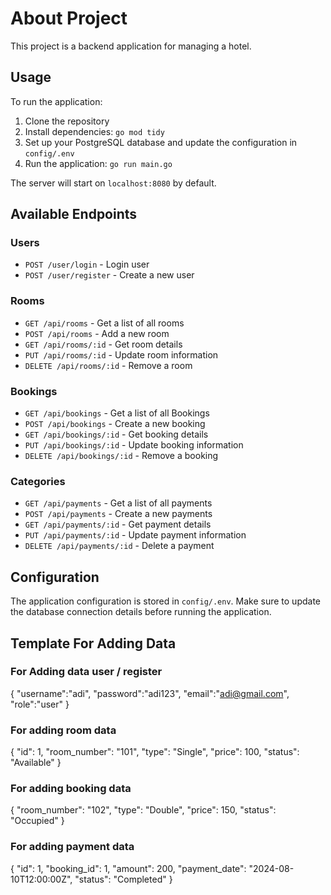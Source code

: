 # About Project

This project is a backend application for managing a hotel.

## Usage

To run the application:

1. Clone the repository
2. Install dependencies: `go mod tidy`
3. Set up your PostgreSQL database and update the configuration in `config/.env`
4. Run the application: `go run main.go`
   
The server will start on `localhost:8080` by default.

## Available Endpoints

### Users
- `POST /user/login` - Login user
- `POST /user/register` - Create a new user

### Rooms
- `GET /api/rooms` - Get a list of all rooms
- `POST /api/rooms` - Add a new room
- `GET /api/rooms/:id` - Get room details
- `PUT /api/rooms/:id` - Update room information
- `DELETE /api/rooms/:id` - Remove a room

### Bookings
- `GET /api/bookings` - Get a list of all Bookings
- `POST /api/bookings` - Create a new booking 
- `GET /api/bookings/:id` - Get booking details
- `PUT /api/bookings/:id` - Update booking information
- `DELETE /api/bookings/:id` - Remove a booking

### Categories
- `GET /api/payments` - Get a list of all payments
- `POST /api/payments` - Create a new payments
- `GET /api/payments/:id` - Get payment details
- `PUT /api/payments/:id` - Update payment information
- `DELETE /api/payments/:id` - Delete a payment
  
## Configuration

The application configuration is stored in `config/.env`. Make sure to update the database connection details before running the application.

## Template For Adding Data
### For Adding data user / register
{
    "username":"adi",
    "password":"adi123",
    "email":"adi@gmail.com",
    "role":"user"
}

### For adding room data
{
    "id": 1,
    "room_number": "101",
    "type": "Single",
    "price": 100,
    "status": "Available"
}
### For adding booking data
{
  "room_number": "102",
  "type": "Double",
  "price": 150,
  "status": "Occupied"
}
### For adding payment data
{
  "id": 1,
  "booking_id": 1,
  "amount": 200,
  "payment_date": "2024-08-10T12:00:00Z",
  "status": "Completed"
}
